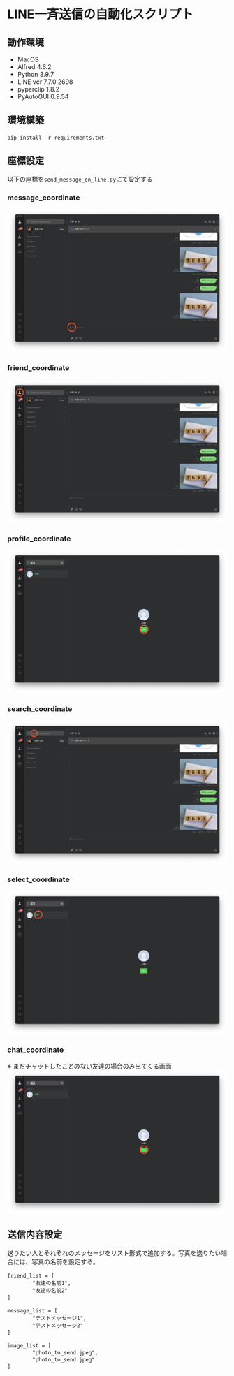 # LINE一斉送信の自動化スクリプト

## 動作環境
* MacOS
* Alfred 4.6.2
* Python 3.9.7
* LINE ver 7.7.0.2698
* pyperclip 1.8.2
* PyAutoGUI 0.9.54

## 環境構築

```
pip install -r requirements.txt
```

## 座標設定
以下の座標を`send_message_on_line.py`にて設定する

### message_coordinate
![](images/message_coordinate.png)

### friend_coordinate
![](images/friend_coordinate.png)

### profile_coordinate
![](images/chat_coordinate.png.png)

### search_coordinate
![](images/search_coordinate.png)

### select_coordinate
![](images/select_coordinate.png)

### chat_coordinate
※ まだチャットしたことのない友達の場合のみ出てくる画面
![](images/chat_coordinate.png.png)


## 送信内容設定
送りたい人とそれぞれのメッセージをリスト形式で追加する。写真を送りたい場合には、写真の名前を設定する。

```
friend_list = [
        "友達の名前1",
        "友達の名前2"
]
```

```
message_list = [
        "テストメッセージ1",
        "テストメッセージ2"
]
```

```
image_list = [
        "photo_to_send.jpeg",
        "photo_to_send.jpeg"
]
```



